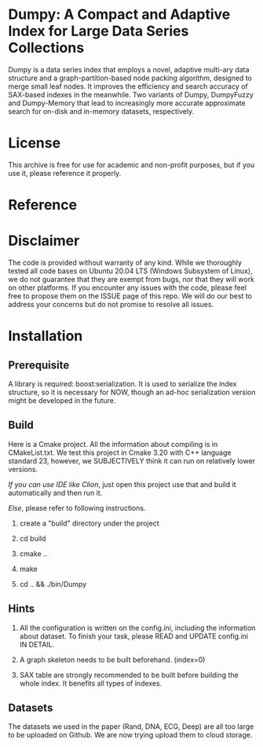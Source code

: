 # Dumpy: A Compact and Adaptive Index for Large Data Series Collections

Dumpy is a data series index that employs a novel, adaptive multi-ary data structure and a graph-partition-based node packing algorithm, designed to merge small leaf nodes.
It improves the efficiency and search accuracy of SAX-based indexes in the meanwhile.
Two variants of Dumpy, DumpyFuzzy and Dumpy-Memory that lead to increasingly more accurate approximate search for on-disk and in-memory datasets, respectively.

# License
This archive is free for use for academic and non-profit purposes, but if you use it, please reference it properly.

# Reference


# Disclaimer
The code is provided without warranty of any kind. While we thoroughly tested all code bases on Ubuntu 20.04 LTS (Windows Subsystem of Linux), we do not guarantee that they are exempt from bugs, nor that they will work on other platforms. If you encounter any issues with the code, please feel free to propose them on the ISSUE page of this repo. We will do our best to address your concerns but do not promise to resolve all issues.

# Installation

## Prerequisite

A library is required: boost:serialization.
It is used to serialize the index structure, so it is necessary for NOW, though an ad-hoc serialization version might be developed in the future.

## Build

Here is a Cmake project. All the information about compiling is in CMakeList.txt.
We test this project in Cmake 3.20 with C++ language standard 23, however, we SUBJECTIVELY think it can run on relatively lower versions.

*If you can use IDE like Clion*, just open this project use that and build it automatically and then run it.

*Else*, please refer to following instructions.

1. create a "build" directory under the project

2. cd build

3. cmake ..

4. make

5. cd .. && ./bin/Dumpy

## Hints

1. All the configuration is written on the config.ini, including the information about dataset.
To finish your task, please READ and UPDATE config.ini IN DETAIL.

2. A graph skeleton needs to be built beforehand. (index=0)

3. SAX table are strongly recommended to be built before building the whole index. It benefits all types of indexes.

## Datasets

The datasets we used in the paper (Rand, DNA, ECG, Deep) are all too large to be uploaded on Github.
We are now trying upload them to cloud storage.

